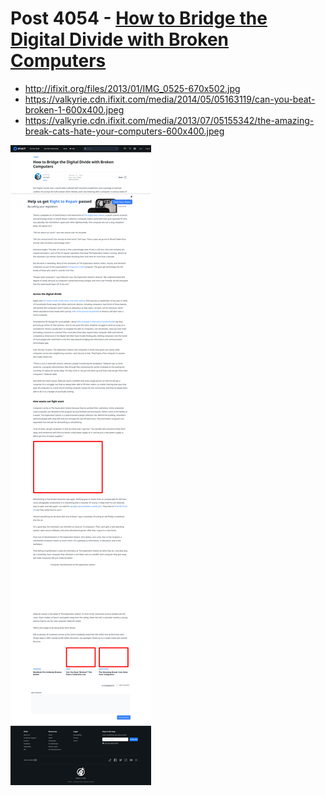 # Post 4054 - [How to Bridge the Digital Divide with Broken Computers](https://www.ifixit.com/News/4054/how-to-bridge-the-digital-divide-with-broken-computers)

- http://ifixit.org/files/2013/01/IMG_0525-670x502.jpg
- https://valkyrie.cdn.ifixit.com/media/2014/05/05163119/can-you-beat-broken-1-600x400.jpeg
- https://valkyrie.cdn.ifixit.com/media/2013/07/05155342/the-amazing-break-cats-hate-your-computers-600x400.jpeg

![screencap](screenshots/87d99d39-cb18-41e0-82f4-f576417ed988.png)
